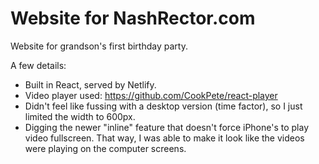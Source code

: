 # Website for NashRector.com

Website for grandson's first birthday party.

A few details:

-   Built in React, served by Netlify.
-   Video player used: https://github.com/CookPete/react-player
-   Didn't feel like fussing with a desktop version (time factor), so I just limited the width to 600px.
-   Digging the newer "inline" feature that doesn't force iPhone's to play video fullscreen. That way, I was able to make it look like the videos were playing on the computer screens.
